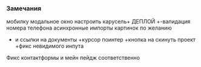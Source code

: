 ###  Замечания ###
мобилку
модальное окно
настроить карусель+ ДЕПЛОЙ
+-валидация номера телефона 
асинхронные импорты картинок по желанию

+ и ссылки на документы
+курсор поинтер
+кнопка на скинуть проект
+фикс невидимого инпута

Фикс контактформы и мейн пейдж соответственно